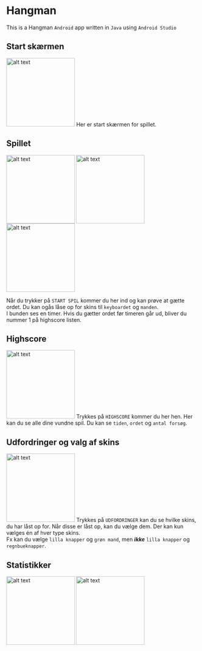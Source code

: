 # Hangman
This is a Hangman <code>Android</code> app written in <code>Java</code> using <code>Android Studio</code>

<h2>Start skærmen</h2>
<img src="https://imgur.com/CicWoxU.jpg" alt="alt text" width="180" >
Her er start skærmen for spillet.

<h2>Spillet</h2>
<img align="left" src="https://imgur.com/QD0USLq.jpg" alt="alt text" width="180" > 
<img align="left" src="https://imgur.com/oDpJPfQ.jpg" alt="alt text" width="180" > 
<img src="https://imgur.com/Hhjt3JE.jpg" alt="alt text" width="180" > 

Når du trykker på <code>START SPIL</code> kommer du her ind og kan prøve at gætte ordet.
Du kan ogås låse op for skins til <code>keyboardet</code> og <code>manden</code>.
<br>I bunden ses en timer. Hvis du gætter ordet før timeren går ud, bliver du nummer 1 på highscore listen.

<h2>Highscore</h2>
<img src="https://imgur.com/ade9QSD.jpg" alt="alt text" width="180" >
Trykkes på <code>HIGHSCORE</code> kommer du her hen. Her kan du se alle dine vundne spil. Du kan se <code>tiden</code>, <code>ordet</code> og <code>antal forsøg</code>.

<h2>Udfordringer og valg af skins</h2>
<img src="https://imgur.com/JqVsoDL.jpg" alt="alt text" width="180" >
Trykkes på <code>UDFORDRINGER</code> kan du se hvilke skins, du har låst op for. Når disse er låst op, kan du vælge dem. Der kan kun vælges én af hver type skins. 
<br>Fx kan du vælge <code>lilla knapper</code> og <code>grøn mand</code>, men <b><i>ikke</i></b> <code>lilla knapper</code> og <code>regnbueknapper</code>.

<h2>Statistikker</h2>
<img align="left" src="https://imgur.com/0SubacD.jpg" alt="alt text" width="180" >

<img src="https://imgur.com/sKCdjgd.jpg" alt="alt text" width="180" >
